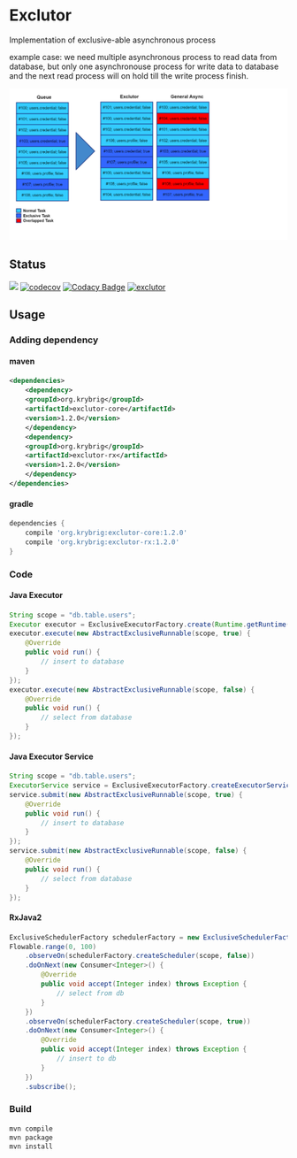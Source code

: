 # Exclutor

Implementation of exclusive-able asynchronous process

example case:
we need multiple asynchronous process to read data from database,
but only one asynchronouse process for write data to database
and the next read process will on hold till the write process finish.

![](assets/illustration.png)

## Status

![](https://github.com/kassle/exclutor/workflows/Build/badge.svg)
[![codecov](https://codecov.io/gh/kassle/exclutor/branch/master/graph/badge.svg)](https://codecov.io/gh/kassle/exclutor)
[![Codacy Badge](https://api.codacy.com/project/badge/Grade/deab290ca63847e0a02f0c820cf1db14)](https://www.codacy.com/manual/kassle/exclutor?utm_source=github.com&amp;utm_medium=referral&amp;utm_content=kassle/exclutor&amp;utm_campaign=Badge_Grade)
[![exclutor](https://api.bintray.com/packages/kassle/oss/exclutor/images/download.svg)](https://bintray.com/kassle/oss/exclutor/_latestVersion)

## Usage

### Adding dependency

#### maven

```xml
<dependencies>
    <dependency>
	<groupId>org.krybrig</groupId>
	<artifactId>exclutor-core</artifactId>
	<version>1.2.0</version>
    </dependency>
    <dependency>
	<groupId>org.krybrig</groupId>
	<artifactId>exclutor-rx</artifactId>
	<version>1.2.0</version>
    </dependency>
</dependencies>
```

#### gradle

```gradle
dependencies {
    compile 'org.krybrig:exclutor-core:1.2.0'
    compile 'org.krybrig:exclutor-rx:1.2.0'
}
```

### Code

#### Java Executor

```java
String scope = "db.table.users";
Executor executor = ExclusiveExecutorFactory.create(Runtime.getRuntime().availableProcessors());
executor.execute(new AbstractExclusiveRunnable(scope, true) {
    @Override
    public void run() {
        // insert to database
    }
});
executor.execute(new AbstractExclusiveRunnable(scope, false) {
    @Override
    public void run() {
        // select from database
    }
});
```

#### Java Executor Service

```java
String scope = "db.table.users";
ExecutorService service = ExclusiveExecutorFactory.createExecutorService(Runtime.getRuntime().availableProcessors());
service.submit(new AbstractExclusiveRunnable(scope, true) {
    @Override
    public void run() {
        // insert to database
    }
});
service.submit(new AbstractExclusiveRunnable(scope, false) {
    @Override
    public void run() {
        // select from database
    }
});
```

#### RxJava2

```java
ExclusiveSchedulerFactory schedulerFactory = new ExclusiveSchedulerFactory(Runtime.getRuntime().availableProcessors());
Flowable.range(0, 100)
    .observeOn(schedulerFactory.createScheduler(scope, false))
    .doOnNext(new Consumer<Integer>() {
        @Override
        public void accept(Integer index) throws Exception {
            // select from db
        }
    })
    .observeOn(schedulerFactory.createScheduler(scope, true))
    .doOnNext(new Consumer<Integer>() {
        @Override
        public void accept(Integer index) throws Exception {
            // insert to db
        }
    })
    .subscribe();
```

### Build

```shell
mvn compile
mvn package
mvn install
```
